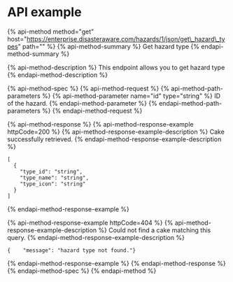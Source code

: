 # API example

{% api-method method="get" host="https://enterprise.disasteraware.com/hazards/1/json/get\_hazard\_types" path="" %}
{% api-method-summary %}
Get hazard type
{% endapi-method-summary %}

{% api-method-description %}
This endpoint allows you to get hazard type
{% endapi-method-description %}

{% api-method-spec %}
{% api-method-request %}
{% api-method-path-parameters %}
{% api-method-parameter name="id" type="string" %}
ID of the hazard.
{% endapi-method-parameter %}
{% endapi-method-path-parameters %}
{% endapi-method-request %}

{% api-method-response %}
{% api-method-response-example httpCode=200 %}
{% api-method-response-example-description %}
Cake successfully retrieved.
{% endapi-method-response-example-description %}

```
[
  {
    "type_id": "string",
    "type_name": "string",
    "type_icon": "string"
  }
]
```
{% endapi-method-response-example %}

{% api-method-response-example httpCode=404 %}
{% api-method-response-example-description %}
Could not find a cake matching this query.
{% endapi-method-response-example-description %}

```
{    "message": "hazard type not found."}
```
{% endapi-method-response-example %}
{% endapi-method-response %}
{% endapi-method-spec %}
{% endapi-method %}



